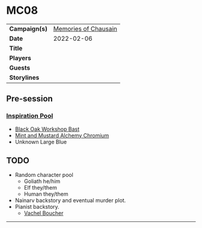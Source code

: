 # MC08

|||
| --- | --- |
| **Campaign(s)** | [Memories of Chausain](../campaigns/C3-memories-of-chausain.md) | session.3
| **Date** | 2022-02-06 |
| **Title** | |
| **Players** | |
| **Guests** | |
| **Storylines** | |

## Pre-session

### [Inspiration Pool](../mechanics/dm-inspiration.md)

- [Black Oak Workshop Bast](../dice/black-oak-workshop-bast.md)
- [Mint and Mustard Alchemy Chromium](../dice/mint-and-mustard-alchemy-chromium.md)
- Unknown Large Blue

## TODO

- Random character pool
  - Goliath he/him
  - Elf they/them
  - Human they/them
- Nainarv backstory and eventual murder plot.
- Pianist backstory.
  - [Vachel Boucher](../characters/vachel-boucher.md)

---
